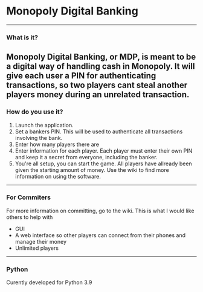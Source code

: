 # Monopoly Digital Banking
---
### What is it?
Monopoly Digital Banking, or MDP, is meant to be a digital way of handling cash in Monopoly.
It will give each user a PIN for authenticating transactions, so two players cant steal another
players money during an unrelated transaction.
---
### How do you use it?
1. Launch the application.
2. Set a bankers PIN. This will be used to authenticate all transactions involving the bank.
3. Enter how many players there are
4. Enter information for each player. Each player must enter their own PIN and keep it a secret from everyone, including the banker.
5. You're all setup, you can start the game. All players have allready been given the starting amount of money.
Use the wiki to find more information on using the software.
---
### For Commiters
For more information on committing, go to the wiki.
This is what I would like others to help with
- GUI
- A web interface so other players can connect from their phones and manage their money
- Unlimited players
---
### Python
Curently developed for Python 3.9
